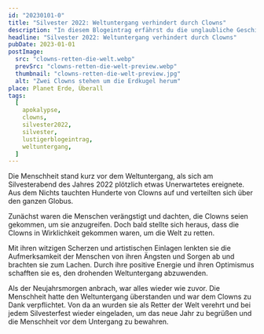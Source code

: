 ```yaml
---
id: "20230101-0"
title: "Silvester 2022: Weltuntergang verhindert durch Clowns"
description: "In diesem Blogeintrag erfährst du die unglaubliche Geschichte, wie eine Gruppe von Clowns die Apokalypse verhindert hat. Lese jetzt weiter."
headline: "Silvester 2022: Weltuntergang verhindert durch Clowns"
pubDate: 2023-01-01
postImage:
  src: "clowns-retten-die-welt.webp"
  prevSrc: "clowns-retten-die-welt-preview.webp"
  thumbnail: "clowns-retten-die-welt-preview.jpg"
  alt: "Zwei Clowns stehen um die Erdkugel herum"
place: Planet Erde, Überall
tags:
  [
    apokalypse,
    clowns,
    silvester2022,
    silvester,
    lustigerblogeintrag,
    weltuntergang,
  ]
---
```


Die Menschheit stand kurz vor dem Weltuntergang, als sich am Silvesterabend des Jahres 2022 plötzlich etwas Unerwartetes ereignete. Aus dem Nichts tauchten Hunderte von Clowns auf und verteilten sich über den ganzen Globus.

Zunächst waren die Menschen verängstigt und dachten, die Clowns seien gekommen, um sie anzugreifen. Doch bald stellte sich heraus, dass die Clowns in Wirklichkeit gekommen waren, um die Welt zu retten.

Mit ihren witzigen Scherzen und artistischen Einlagen lenkten sie die Aufmerksamkeit der Menschen von ihren Ängsten und Sorgen ab und brachten sie zum Lachen. Durch ihre positive Energie und ihren Optimismus schafften sie es, den drohenden Weltuntergang abzuwenden.

Als der Neujahrsmorgen anbrach, war alles wieder wie zuvor. Die Menschheit hatte den Weltuntergang überstanden und war dem Clowns zu Dank verpflichtet. Von da an wurden sie als Retter der Welt verehrt und bei jedem Silvesterfest wieder eingeladen, um das neue Jahr zu begrüßen und die Menschheit vor dem Untergang zu bewahren.
